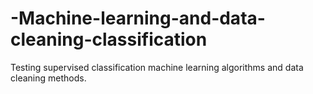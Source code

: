 # -Machine-learning-and-data-cleaning-classification
Testing supervised classification machine learning algorithms and data cleaning methods.
